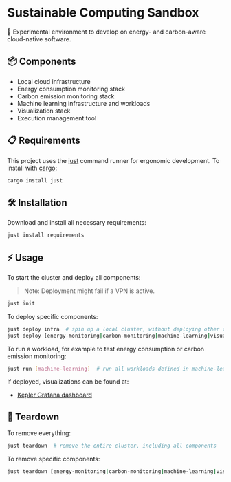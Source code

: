 # Sustainable Computing Sandbox

🌱 Experimental environment to develop on energy- and carbon-aware cloud-native software. 

## 📦 Components

- Local cloud infrastructure
- Energy consumption monitoring stack
- Carbon emission monitoring stack
- Machine learning infrastructure and workloads
- Visualization stack
- Execution management tool

## 📋 Requirements

This project uses the [just](https://github.com/casey/just) command runner for ergonomic development. To install with [cargo](https://doc.rust-lang.org/cargo/getting-started/installation.html):

```sh
cargo install just
```

## 🛠️ Installation

Download and install all necessary requirements:

```sh
just install requirements
```

## ⚡ Usage

To start the cluster and deploy all components:

> Note: Deployment might fail if a VPN is active.

```sh
just init
```

To deploy specific components:

```sh
just deploy infra  # spin up a local cluster, without deploying other components
just deploy [energy-monitoring|carbon-monitoring|machine-learning|visualization]
```

To run a workload, for example to test energy consumption or carbon emission monitoring:

```sh
just run [machine-learning]  # run all workloads defined in machine-learning
```

If deployed, visualizations can be found at:
- [Kepler Grafana dashboard](http://localhost:3000/d/NhnADUW4z/kepler-exporter-dashboard)

## 🧹 Teardown

To remove everything:

```sh
just teardown  # remove the entire cluster, including all components 
```

To remove specific components:

```sh
just teardown [energy-monitoring|carbon-monitoring|machine-learning|visualization]
```
